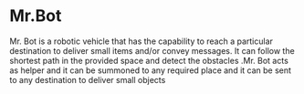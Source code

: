 # Mr.Bot
Mr. Bot is a robotic vehicle that has the capability to reach a particular destination to deliver small items and/or convey messages. It can follow the shortest path in the provided space and detect the obstacles .Mr. Bot acts as helper and it can be summoned to any required place and it can be sent to any destination to deliver small objects

